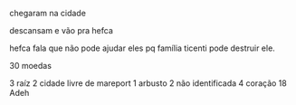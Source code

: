chegaram na cidade

descansam e vão pra hefca

hefca fala que não pode ajudar eles pq família ticenti pode destruir ele.

30 moedas

3 raíz
2 cidade livre de mareport
1 arbusto
2 não identificada
4 coração
18 Adeh
